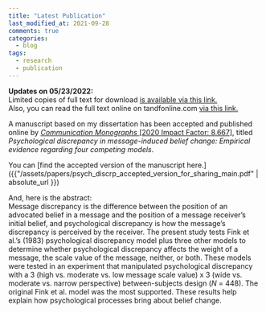 ```yaml
---
title: "Latest Publication"
last_modified_at: 2021-09-28
comments: true
categories:
  - blog
tags:
  - research
  - publication
---
```


**Updates on 05/23/2022:**<br>
Limited copies of full text for download [is available via this link.](https://www.tandfonline.com/eprint/U8WSSABF6ECSR3B8PS83/full?target=10.1080/03637751.2021.1973051)<br>
Also, you can read the full text online on tandfonline.com [via this link.](https://www.tandfonline.com/share/KSV7ACBXAYEVD9DP2I3F?target=10.1080/03637751.2021.1973051)

A manuscript based on my dissertation has been accepted and published online by [*Communication Monographs* [2020 Impact Factor: 8.667]](https://doi.org/10.1080/03637751.2021.1973051), titled *Psychological discrepancy in message-induced belief change: Empirical evidence regarding four competing models*.

You can [find the accepted version of the manuscript here.]({{"/assets/papers/psych_discrp_accepted_version_for_sharing_main.pdf" | absolute_url }})

And, here is the abstract:<br>
Message discrepancy is the difference between the position of an advocated belief in a message and the position of a message receiver’s initial belief, and psychological discrepancy is how the message’s discrepancy is perceived by the receiver. The present study tests Fink et al.’s (1983) psychological discrepancy model plus three other models to determine whether psychological discrepancy affects the weight of a message, the scale value of the message, neither, or both. These models were tested in an experiment that manipulated psychological discrepancy with a 3 (high vs. moderate vs. low message scale value) x 3 (wide vs. moderate vs. narrow perspective) between-subjects design (*N* = 448). The original Fink et al. model was the most supported. These results help explain how psychological processes bring about belief change.